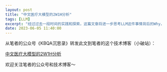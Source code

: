 ```yaml
---
layout: post
title: "中文医疗大模型的2W1H分析"
tags: [LLM]
excerpt: "经过过去一段时间的实践和探索，这篇文章将进一步思考LLM这件事情背后的Why，What和How。"
date: 2023-06-05 11:40:00
---
```


从笔者的公众号《KBQA沉思录》转发此文到笔者的这个技术博客（小破站）：

[中文医疗大模型的2W1H分析](https://mp.weixin.qq.com/s?__biz=MzU2MTY2ODEzNA==&mid=2247484703&idx=1&sn=3a6aa2436bb9ca65d9988412df4f674d&chksm=fc740c56cb0385400cceefaa1e0a89de9c1717e49a7011e11e09691c71e8d795040fb65350e3&token=1969671355&lang=zh_CN#rd)


欢迎关注笔者的公众号和技术博客～

